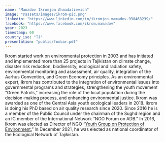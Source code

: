 ```yaml
---
name: "Mamadov Ikromjon Ahmadalievich"
image: "@assets/images/ikrom-pic.png"
linkedin: "https://www.linkedin.com/in/ikromjon-mamadov-938468239/"
facebook: "https://www.facebook.com/ikrom.mamadov"
year: 2023
timestamp: 60
country_iso: "TJ"
presentation: "public/foobar.pdf"
---
```


Ikrom started work on environmental protection in 2003 and has initiated and implemented more than 25 projects in Tajikistan on climate change, disaster risk reduction, biodiversity, ecological and radiation safety, environmental monitoring and assessment, air quality, integration of the Aarhus Convention, and Green Economy principles. As an environmental expert, Ikrom has contributed to the integration of environmental issues into governmental programs and strategies, strengthening the youth movement “Green Patrols,” increasing the role of the local population during the decision-making process, and enhancing environmental justice. Ikrom was awarded as one of the Central Asia youth ecological leaders in 2018. Ikrom is doing his PhD based on air quality research since 2020. Since 2016 he is a member of the Public Council under the chairman of the Sughd region and an IC member of the International Network “NGO Forum on ADB.” In 2016, Ikrom was elected as Director of NGO “[Youth Group on Protection of Environment.](https://ygpe.tj/)” In December 2021, he was elected as national coordinator of the Ecological Network of Tajikistan.
